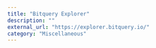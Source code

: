 ```yaml
---
title: "Bitquery Explorer"
description: ""
external_url: "https://explorer.bitquery.io/"
category: "Miscellaneous"
---
```

